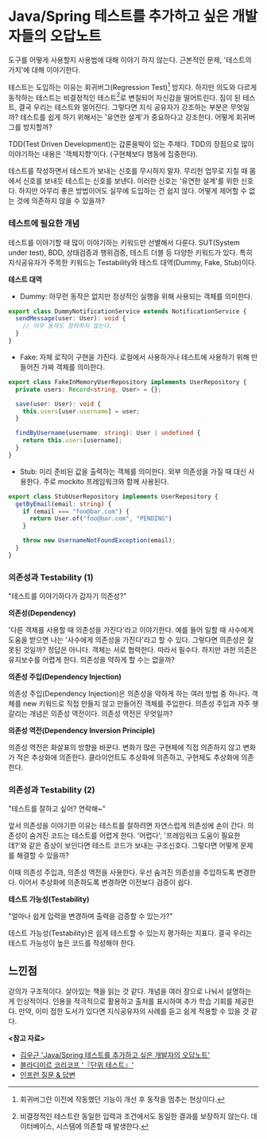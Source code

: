 # Java/Spring 테스트를 추가하고 싶은 개발자들의 오답노트

도구를 어떻게 사용할지 사용법에 대해 이야기 하지 않는다. 근본적인 문제, '테스트의 가치'에 대해 이야기한다.

테스트는 도입하는 이유는 회귀버그(Regression Test)[^1] 방지다. 하지만 의도와 다르게 동작하는 테스트는 비결정적인 테스트[^2]로 변질되어 자신감을 떨어트린다.
짐이 된 테스트, 결국 우리는 테스트와 멀어진다. 그렇다면 지식 공유자가 강조하는 부분은 무엇일까? 테스트를 쉽게 하기 위해서는 '유연한 설계'가 중요하다고 강조한다. 어떻게 회귀버그를 방지할까?

TDD(Test Driven Development)는 갑론을박이 있는 주제다. TDD의 장점으로 많이 이야기하는 내용은 '객체지향'이다. (구현체보다 행동에 집중한다).

테스트를 작성하면서 테스트가 보내는 신호를 무시하지 말자. 무리헌 업무로 지칠 때 몸에서 신호를 보내듯 테스트는 신호를 보낸다. 이러한 신호는 '유연한 설계'를 위한 신호다.
하지만 아무리 좋은 방법이어도 실무에 도입하는 건 쉽지 않다. 어떻게 제어할 수 없는 것에 의존하지 않을 수 있을까?

### 테스트에 필요한 개념

테스트를 이야기할 때 많이 이야기하는 키워드만 선별해서 다룬다. SUT(System under test), BDD, 상태검증과 행위검증, 테스트 더블 등 다양한 키워드가 있다. 특히 지식공유자가 주목한 키워드는
Testability와 테스트 대역(Dummy, Fake, Stub)이다.

**테스트 대역**

- Dummy: 아무런 동작은 없지만 정상적인 실행을 위해 사용되는 객체를 의미한다.

```typescript
export class DummyNotificationService extends NotificationService {
  sendMessage(user: User): void {
    // 아무 동작도 정의하지 않는다.
  }
}
```

- Fake: 자체 로직이 구현을 가진다. 로컬에서 사용하거나 테스트에 사용하기 위해 만들어진 가짜 객체를 의미한다.

```typescript
export class FakeInMemoryUserRepository implements UserRepository {
  private users: Record<string, User> = {};

  save(user: User): void {
    this.users[user.username] = user;
  }

  findByUsername(username: string): User | undefined {
    return this.users[username];
  }
}
```

- Stub: 미리 준비된 값을 출력하는 객체를 의미한다. 외부 의존성을 가질 때 대신 사용한다. 주로 mockito 프레임워크와 함께 사용된다.

```typescript
export class StubUserRepository implements UserRepository {
  getByEmail(email: string) {
    if (email === "foo@bar.com") {
      return User.of("foo@bar.com", "PENDING")
    }

    throw new UsernameNotFoundException(email);
  }
}
```

### 의존성과 Testability (1)

"테스트를 이야기하다가 갑자기 의존성?"

**의존성(Dependency)**

'다른 객체를 사용할 때 의존성을 가진다'라고 이야기한다. 예를 들어 일할 때 사수에게 도움을 받으면 나는 '사수에게 의존성을 가진다'라고 할 수 있다. 그렇다면 의존성은 잘못된 것일까?
정답은 아니다. 객체는 서로 협력한다. 따라서 필수다. 하지만 과한 의존은 유지보수를 어렵게 한다. 의존성을 약하게 할 수는 없을까?

**의존성 주입(Dependency Injection)**

의존성 주입(Dependency Injection)은 의존성을 약하게 하는 여러 방법 중 하나다. 객체를 new 키워드로 직접 만들지 않고 만들어진 객체를 주입한다. 의존성 주입과 자주 헷갈리는 개념은 의존성
역전이다. 의존성 역전은 무엇일까?

**의존성 역전(Dependency Inversion Principle)**

의존성 역전은 화살표의 방향을 바꾼다. 변화가 많은 구현체에 직접 의존하지 않고 변화가 적은 추상화에 의존한다. 클라이언트도 추상화에 의존하고, 구현체도 추상화에 의존한다.

### 의존성과 Testability (2)

"테스트를 잘하고 싶어? 연락해~"

앞서 의존성을 이야기한 이유는 테스트를 잘하려면 자연스럽게 의존성에 손이 간다. 의존성이 숨겨진 코드는 테스트를 어렵게 한다. '어렵다', '프레임워크 도움이 필요한데?'와 같은 증상이 보인다면
테스트 코드가 보내는 구조신호다. 그렇다면 어떻게 문제를 해결할 수 있을까?

이때 의존성 주입과, 의존성 역전을 사용한다. 우선 숨겨진 의존성을 주입하도록 변경한다. 이어서 추상화에 의존하도록 변경하면 이전보다 검증이 쉽다.

**테스트 가능성(Testability)**

"얼마나 쉽게 입력을 변경하며 출력을 검증할 수 있는가?"

테스트 가능성(Testability)은 쉽게 테스트할 수 있는지 평가하는 지표다. 결국 우리는 테스트 가능성이 높은 코드를 작성해야 한다.

## 느낀점

강의가 구조적이다. 살아있는 책을 읽는 것 같다. 개념을 여러 장으로 나눠서 설명하는 게 인상적이다. 인용을 적극적으로 활용하고 출처를 표시하여 추가 학습 기회를 제공한다.
만약, 이미 접한 도서가 있다면 지식공유자의 사례를 듣고 쉽게 적용할 수 있을 것 같다.

**<참고 자료>**

- [김우근 'Java/Spring 테스트를 추가하고 싶은 개발자의 오답노트'](https://inf.run/EYKf)
- [블라디미르 코리코프 '『단위 테스트』'](https://product.kyobobook.co.kr/detail/S000001805070)
- [인프런 질문 & 답변](https://www.inflearn.com/questions/146128)

[^1]: 회귀버그란 이전에 작동했던 기능이 개선 후 동작을 멈추는 현상이다.
[^2]: 비결정적인 테스트란 동일한 입력과 조건에서도 동일한 결과를 보장하지 않는다. 데이터베이스, 시스템에 의존할 때 발생한다.
